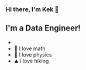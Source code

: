 ### Hi there, I'm Kek 👋

## I'm a Data Engineer!
- 
- 🧭 I love math
- 🚀 I love physics
- ⛰ I love hiking

<!--
**zhkek/zhkek** is a ✨ _special_ ✨ repository because its `README.md` (this file) appears on your GitHub profile.

Here are some ideas to get you started:

- 🔭 I’m currently working on ...
- 🌱 I’m currently learning ...
- 👯 I’m looking to collaborate on ...
- 🤔 I’m looking for help with ...
- 💬 Ask me about ...
- 📫 How to reach me: ...
- 😄 Pronouns: ...
- ⚡ Fun fact: ...
-->
